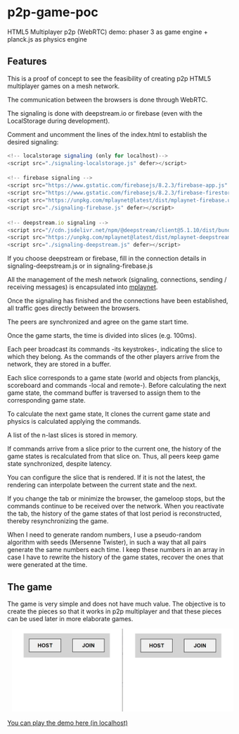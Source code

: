 # p2p-game-poc
HTML5 Multiplayer p2p (WebRTC) demo: phaser 3 as game engine + planck.js as physics engine

## Features

This is a proof of concept to see the feasibility of creating p2p HTML5 multiplayer games on a mesh network.

The communication between the browsers is done through WebRTC.

The signaling is done with deepstream.io or firebase (even with the LocalStorage during development).

Comment and uncomment the lines of the index.html to establish the desired signaling:

```js
<!-- localstorage signaling (only for localhost)-->
<script src="./signaling-localstorage.js" defer></script>

<!-- firebase signaling -->
<script src="https://www.gstatic.com/firebasejs/8.2.3/firebase-app.js" defer></script>
<script src="https://www.gstatic.com/firebasejs/8.2.3/firebase-firestore.js" defer></script>
<script src="https://unpkg.com/mplaynet@latest/dist/mplaynet-firebase.umd.min.js" defer></script>
<script src="./signaling-firebase.js" defer></script>

<!-- deepstream.io signaling -->
<script src="//cdn.jsdelivr.net/npm/@deepstream/client@5.1.10/dist/bundle/ds.min.js" defer></script>
<script src="https://unpkg.com/mplaynet@latest/dist/mplaynet-deepstream.umd.min.js" defer></script>
<script src="./signaling-deepstream.js" defer></script>
```
If you choose deepstream or firebase, fill in the connection details in signaling-deepstream.js or in signaling-firebase.js

All the management of the mesh network (signaling, connections, sending / receiving messages) is encapsulated into [mplaynet](https://github.com/supertorpe/mplaynet).

Once the signaling has finished and the connections have been established, all traffic goes directly between the browsers.

The peers are synchronized and agree on the game start time.

Once the game starts, the time is divided into slices (e.g. 100ms).

Each peer broadcast its commands -its keystrokes-, indicating the slice to which they belong. As the commands of the other players arrive from the network, they are stored in a buffer.

Each slice corresponds to a game state (world and objects from planckjs, scoreboard and commands -local and remote-).
Before calculating the next game state, the command buffer is traversed to assign them to the corresponding game state.

To calculate the next game state, It clones the current game state and physics is calculated applying the commands.

A list of the n-last slices is stored in memory.

If commands arrive from a slice prior to the current one, the history of the game states is recalculated from that slice on. Thus, all peers keep game state synchronized, despite latency.

You can configure the slice that is rendered. If it is not the latest, the rendering can interpolate between the current state and the next.

If you change the tab or minimize the browser, the gameloop stops, but the commands continue to be received over the network. When you reactivate the tab, the history of the game states of that lost period is reconstructed, thereby resynchronizing the game.

When I need to generate random numbers, I use a pseudo-random algorithm with seeds (Mersenne Twister), in such a way that all pairs generate the same numbers each time.
I keep these numbers in an array in case I have to rewrite the history of the game states, recover the ones that were generated at the time.

## The game

The game is very simple and does not have much value.
The objective is to create the pieces so that it works in p2p multiplayer and that these pieces can be used later in more elaborate games.

<img style="margin-left:10px;" src="docs/assets/demo.gif">

[You can play the demo here (in localhost)](https://supertorpe.github.io/p2p-game-poc)